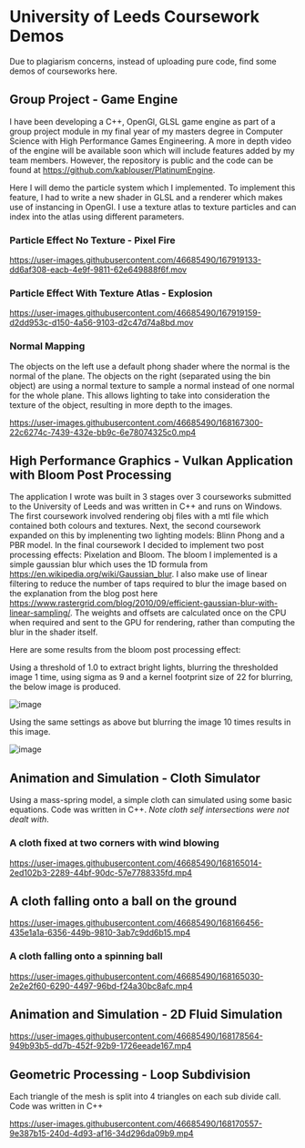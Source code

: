 # University of Leeds Coursework Demos

Due to plagiarism concerns, instead of uploading pure code, find some demos of courseworks here.

## Group Project - Game Engine
I have been developing a C++, OpenGl, GLSL game engine as part of a group project module in my final year of my masters degree in Computer Science with High Performance Games Engineering. A more in depth video of the engine will be available soon which will include features added by my team members. However, the repository is public and the code can be found at https://github.com/kablouser/PlatinumEngine. 

Here I will demo the particle system which I implemented. To implement this feature, I had to write a new shader in GLSL and a renderer which makes use of instancing in OpenGl. I use a texture atlas to texture particles and can index into the atlas using different parameters. 

### Particle Effect No Texture - Pixel Fire

https://user-images.githubusercontent.com/46685490/167919133-dd6af308-eacb-4e9f-9811-62e649888f6f.mov

### Particle Effect With Texture Atlas - Explosion

https://user-images.githubusercontent.com/46685490/167919159-d2dd953c-d150-4a56-9103-d2c47d74a8bd.mov

### Normal Mapping
The objects on the left use a default phong shader where the normal is the normal of the plane. The objects on the right (separated using the bin object) are using a normal texture to sample a normal instead of one normal for the whole plane. This allows lighting to take into consideration the texture of the object, resulting in more depth to the images.

https://user-images.githubusercontent.com/46685490/168167300-22c6274c-7439-432e-bb9c-6e78074325c0.mp4

## High Performance Graphics - Vulkan Application with Bloom Post Processing

The application I wrote was built in 3 stages over 3 courseworks submitted to the University of Leeds and was written in C++ and runs on Windows. The first coursework involved rendering obj files with a mtl file which contained both colours and textures. Next, the second coursework expanded on this by implenenting two lighting models: Blinn Phong and a PBR model. In the final coursework I decided to implement two post processing effects: Pixelation and Bloom. The bloom I implemented is a simple gaussian blur which uses the 1D formula from https://en.wikipedia.org/wiki/Gaussian_blur. I also make use of linear filtering to reduce the number of taps required to blur the image based on the explanation from the blog post here https://www.rastergrid.com/blog/2010/09/efficient-gaussian-blur-with-linear-sampling/. The weights and offsets are calculated once on the CPU when required and sent to the GPU for rendering, rather than computing the blur in the shader itself.

Here are some results from the bloom post processing effect:

Using a threshold of 1.0 to extract bright lights, blurring the thresholded image 1 time, using sigma as 9 and a kernel footprint size of 22 for blurring, the below image is produced.

![image](https://user-images.githubusercontent.com/46685490/172678910-37a3e890-5b98-476e-82ec-298af83b4ce1.png)

Using the same settings as above but blurring the image 10 times results in this image.

![image](https://user-images.githubusercontent.com/46685490/172680370-a57600f2-0f83-4be2-8398-afb27e3326bd.png)

## Animation and Simulation - Cloth Simulator 
Using a mass-spring model, a simple cloth can simulated using some basic equations. Code was written in C++. *Note cloth self intersections were not dealt with*. 

### A cloth fixed at two corners with wind blowing

https://user-images.githubusercontent.com/46685490/168165014-2ed102b3-2289-44bf-90dc-57e7788335fd.mp4

## A cloth falling onto a ball on the ground

https://user-images.githubusercontent.com/46685490/168166456-435e1a1a-6356-449b-9810-3ab7c9dd6b15.mp4

### A cloth falling onto a spinning ball

https://user-images.githubusercontent.com/46685490/168165030-2e2e2f60-6290-4497-96bd-f24a30bc8afc.mp4

## Animation and Simulation - 2D Fluid Simulation

https://user-images.githubusercontent.com/46685490/168178564-949b93b5-dd7b-452f-92b9-1726eeade167.mp4

## Geometric Processing - Loop Subdivision
Each triangle of the mesh is split into 4 triangles on each sub divide call. Code was written in C++

https://user-images.githubusercontent.com/46685490/168170557-9e387b15-240d-4d93-af16-34d296da09b9.mp4
